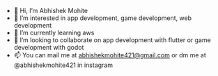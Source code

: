 - 👋 Hi, I’m Abhishek Mohite
- 👀 I’m interested in app development, game development, web development
- 🌱 I’m currently learning aws 
- 💞️ I’m looking to collaborate on app development with flutter or game development with godot
- 📫 You can mail me at abhishekmohite421@gmail.com or dm me at @abhishekmohite421 in instagram

<!---
mohite-abhi/mohite-abhi is a ✨ special ✨ repository because its `README.md` (this file) appears on your GitHub profile.
You can click the Preview link to take a look at your changes.
--->
